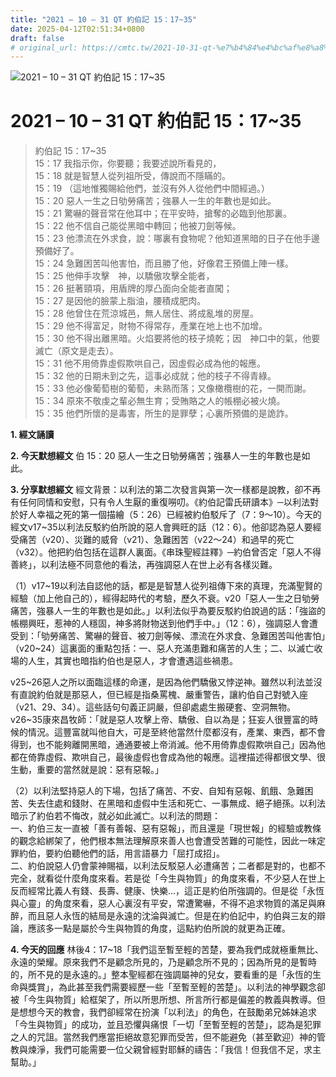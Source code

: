 ```yaml
---
title: "2021 – 10 – 31 QT 約伯記 15：17~35"
date: 2025-04-12T02:51:34+0800
draft: false
# original_url: https://cmtc.tw/2021-10-31-qt-%e7%b4%84%e4%bc%af%e8%a8%98-15%ef%bc%9a1735
---
```


![2021 – 10 – 31 QT 約伯記 15：17\~35](/images/qt.jpg   "2021 – 10 – 31 QT 約伯記 15：17\~35")

# 2021 – 10 – 31 QT 約伯記 15：17\~35

> 約伯記 15：17\~35  
> 15：17 我指示你，你要聽；我要述說所看見的，  
> 15：18 就是智慧人從列祖所受，傳說而不隱瞞的。  
> 15：19 （這地惟獨賜給他們，並沒有外人從他們中間經過。）  
> 15：20 惡人一生之日劬勞痛苦；強暴人一生的年數也是如此。  
> 15：21 驚嚇的聲音常在他耳中；在平安時，搶奪的必臨到他那裏。  
> 15：22 他不信自己能從黑暗中轉回；他被刀劍等候。  
> 15：23 他漂流在外求食，說：哪裏有食物呢？他知道黑暗的日子在他手邊預備好了。  
> 15：24 急難困苦叫他害怕，而且勝了他，好像君王預備上陣一樣。  
> 15：25 他伸手攻擊　神，以驕傲攻擊全能者，  
> 15：26 挺著頸項，用盾牌的厚凸面向全能者直闖；  
> 15：27 是因他的臉蒙上脂油，腰積成肥肉。  
> 15：28 他曾住在荒涼城邑，無人居住、將成亂堆的房屋。  
> 15：29 他不得富足，財物不得常存，產業在地上也不加增。  
> 15：30 他不得出離黑暗。火焰要將他的枝子燒乾；因　神口中的氣，他要滅亡（原文是走去）。  
> 15：31 他不用倚靠虛假欺哄自己，因虛假必成為他的報應。  
> 15：32 他的日期未到之先，這事必成就；他的枝子不得青綠。  
> 15：33 他必像葡萄樹的葡萄，未熟而落；又像橄欖樹的花，一開而謝。  
> 15：34 原來不敬虔之輩必無生育；受賄賂之人的帳棚必被火燒。  
> 15：35 他們所懷的是毒害，所生的是罪孽；心裏所預備的是詭詐。

**1. 經文誦讀**

**2.  今天默想經文**
伯 15：20 惡人一生之日劬勞痛苦；強暴人一生的年數也是如此。

**3. 分享默想經文**
經文背景：以利法的第二次發言與第一次一樣都是說教，卻不再有任何同情和安慰，只有令人生厭的重復嘮叨。《約伯記雷氏研讀本》─以利法對於好人幸福之死的第一個描繪（5：26）已經被約伯駁斥了（7：9～10）。今天的經文v17\~35以利法反駁約伯所說的惡人會興旺的話（12：6）。他卻認為惡人要經受痛苦（v20）、災難的威脅（v21）、急難困苦（v22～24）和過早的死亡（v32）。他把約伯包括在這群人裏面。《串珠聖經註釋》─約伯曾否定「惡人不得善終」，以利法極不同意他的看法，再強調惡人在世上必有各樣災難。

（1）v17\~19以利法自認他的話，都是是智慧人從列祖傳下來的真理，充滿聖賢的經驗（加上他自己的），經得起時代的考驗，歷久不衰。v20「惡人一生之日劬勞痛苦，強暴人一生的年數也是如此。」以利法似乎為要反駁約伯說過的話：「強盜的帳棚興旺，惹神的人穩固，神多將財物送到他們手中。」（12：6），強調惡人會遭受到：「劬勞痛苦、驚嚇的聲音、被刀劍等候、漂流在外求食、急難困苦叫他害怕」（v20\~24）這裏面的重點包括：一、惡人充滿患難和痛苦的人生；二、以滅亡收場的人生，其實也暗指約伯也是惡人，才會遭遇這些禍患。

v25\~26惡人之所以面臨這樣的命運，是因為他們驕傲又悖逆神。雖然以利法並沒有直說約伯就是那惡人，但已經是指桑罵槐、嚴重警告，讓約伯自己對號入座（v21、29、34）。這些話句句義正詞嚴，但卻處處生搬硬套、空洞無物。v26\~35康來昌牧師：「就是惡人攻擊上帝、驕傲、自以為是；狂妄人很豐富的時候的情況。這豐富就叫他自大，可是至終他當然什麼都沒有，產業、東西，都不會得到，也不能夠離開黑暗，通通要被上帝消滅。他不用倚靠虛假欺哄自己」因為他都在倚靠虛假、欺哄自己，最後虛假也會成為他的報應。這裡描述得都很文學、很生動，重要的當然就是說：惡有惡報。」

（2）以利法堅持惡人的下場，包括了痛苦、不安、自知有惡報、飢餓、急難困苦、失去住處和錢財、在黑暗和虛假中生活和死亡、一事無成、絕子絕孫。以利法暗示了約伯若不悔改，就必如此滅亡。以利法的問題：  
一、約伯三友一直被「善有善報、惡有惡報」，而且還是「現世報」的經驗或教條的觀念給綁架了，他們根本無法理解原來善人也會遭受苦難的可能性，因此一味定罪約伯，要約伯聽他們的話，用言語暴力「屈打成招」。  
二、約伯說惡人仍會蒙神賜福，以利法反駁惡人必遭痛苦；二者都是對的，也都不完全，就看從什麼角度來看。若是從「今生與物質」的角度來看，不少惡人在世上反而經常比義人有錢、長壽、健康、快樂…，這正是約伯所強調的。但是從「永恆與心靈」的角度來看，惡人心裏沒有平安，常遭驚嚇，不得不追求物質的滿足與麻醉，而且惡人永恆的結局是永遠的沈淪與滅亡。但是在約伯記中，約伯與三友的辯論，應該多一點是屬於今生與物質的角度，這點約伯所說的就更為正確。

**4. 今天的回應**
林後4：17\~18「我們這至暫至輕的苦楚，要為我們成就極重無比、永遠的榮耀。原來我們不是顧念所見的，乃是顧念所不見的；因為所見的是暫時的，所不見的是永遠的。」整本聖經都在強調屬神的兒女，要看重的是「永恆的生命與獎賞」，為此甚至我們需要經歷一些「至暫至輕的苦楚」。以利法的神學觀念卻被「今生與物質」給框架了，所以所思所想、所言所行都是偏差的教義與教導。但是想想今天的教會，我們卻經常在扮演「以利法」的角色，在鼓勵弟兄姊妹追求「今生與物質」的成功，並且恐懼與痛恨「一切「至暫至輕的苦楚」，認為是犯罪之人的咒詛。當然我們應當拒絕故意犯罪而受苦，但不能避免（甚至歡迎）神的管教與煉淨，我們可能需要一位父親曾經對耶穌的禱告：「我信！但我信不足，求主幫助。」
